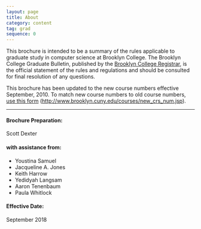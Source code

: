 ```yaml
---
layout: page
title: About
category: content
tag: grad
sequence: 0
---
```

This brochure is intended to be a summary of the rules applicable to graduate study in computer science at Brooklyn College.  The Brooklyn College Graduate Bulletin, published by the [Brooklyn College Registrar](http://www.brooklyn.cuny.edu/web/about/administration/enrollment/registrar/bulletins.php#), is the official statement of the rules and regulations and should be consulted for final resolution of any questions.

This brochure has been updated to the new course numbers effective September, 2010. To match new course numbers to old course numbers, [use this form](http://www.brooklyn.cuny.edu/courses/new_crs_num.jsp) (http://www.brooklyn.cuny.edu/courses/new_crs_num.jsp).

---

#### Brochure Preparation:
Scott Dexter

#### with assistance from:
- Youstina Samuel
- Jacqueline A. Jones
- Keith Harrow
- Yedidyah Langsam
- Aaron Tenenbaum
- Paula Whitlock


#### Effective Date:
September 2018

